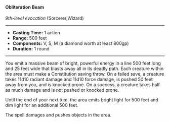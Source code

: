 #### Obliteration Beam
*9th-level evocation* (Sorcerer,Wizard)
___
- **Casting Time:** 1 action
- **Range:** 500 feet
- **Components:** V, S, M (a diamond worth at least 800gp)
- **Duration:** 1 round
---
You emit a massive beam of bright, powerful energy in a line 500 feet long and 25 feet wide that blasts away all in its deadly path. Each creature within the area must make a Constitution saving throw. On a failed save, a creature takes 11d10 radiant damage and 11d10 force damage, is pushed 50 feet away from you, and is knocked prone. On a success, a creature takes half as much damage and is not pushed or knocked prone.

Until the end of your next tum, the area emits bright light for 500 feet and dim light for an additional 500 feet.

The spell damages and pushes objects in the area.
